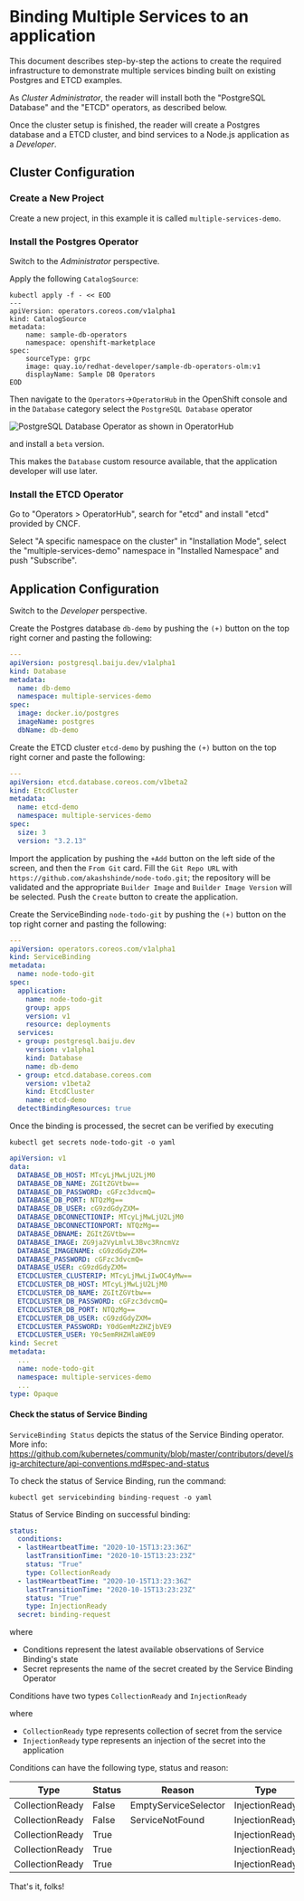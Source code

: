 # Binding Multiple Services to an application

This document describes step-by-step the actions to create the required
infrastructure to demonstrate multiple services binding built on existing
Postgres and ETCD examples.

As *Cluster Administrator*, the reader will install both the "PostgreSQL
Database" and the "ETCD" operators, as described below.

Once the cluster setup is finished, the reader will create a Postgres
database and a ETCD cluster, and bind services to a Node.js application as
a *Developer*.

## Cluster Configuration

### Create a New Project

Create a new project, in this example it is called `multiple-services-demo`.

### Install the Postgres Operator

Switch to the *Administrator* perspective.

Apply the following `CatalogSource`:

```shell
kubectl apply -f - << EOD
---
apiVersion: operators.coreos.com/v1alpha1
kind: CatalogSource
metadata:
    name: sample-db-operators
    namespace: openshift-marketplace
spec:
    sourceType: grpc
    image: quay.io/redhat-developer/sample-db-operators-olm:v1
    displayName: Sample DB Operators
EOD
```

Then navigate to the `Operators`->`OperatorHub` in the OpenShift console and in the `Database` category select the `PostgreSQL Database` operator

![PostgreSQL Database Operator as shown in OperatorHub](../../assets/operator-hub-pgo-screenshot.png)

and install a `beta` version.

This makes the `Database` custom resource available, that the application developer will use later.

### Install the ETCD Operator

Go to "Operators > OperatorHub", search for "etcd" and install "etcd" provided by
CNCF.

Select "A specific namespace on the cluster" in "Installation Mode", select the
"multiple-services-demo" namespace in "Installed Namespace" and push "Subscribe".

## Application Configuration

Switch to the *Developer* perspective.

Create the Postgres database `db-demo` by pushing the `(+)` button on the top right
corner and pasting the following:

```yaml
---
apiVersion: postgresql.baiju.dev/v1alpha1
kind: Database
metadata:
  name: db-demo
  namespace: multiple-services-demo
spec:
  image: docker.io/postgres
  imageName: postgres
  dbName: db-demo
```

Create the ETCD cluster `etcd-demo` by pushing the `(+)` button on the top right
corner and paste the following:

```yaml
---
apiVersion: etcd.database.coreos.com/v1beta2
kind: EtcdCluster
metadata:
  name: etcd-demo
  namespace: multiple-services-demo
spec:
  size: 3
  version: "3.2.13"
```

Import the application by pushing the `+Add` button on the left side of the
screen, and then the `From Git` card. Fill the `Git Repo URL` with
`https://github.com/akashshinde/node-todo.git`; the repository will be
validated and the appropriate `Builder Image` and `Builder Image Version`
will be selected. Push the `Create` button to create the application.

Create the ServiceBinding `node-todo-git` by pushing the `(+)` button
on the top right corner and pasting the following:

```yaml
---
apiVersion: operators.coreos.com/v1alpha1
kind: ServiceBinding
metadata:
  name: node-todo-git
spec:
  application:
    name: node-todo-git
    group: apps
    version: v1
    resource: deployments
  services:
  - group: postgresql.baiju.dev
    version: v1alpha1
    kind: Database
    name: db-demo
  - group: etcd.database.coreos.com
    version: v1beta2
    kind: EtcdCluster
    name: etcd-demo
  detectBindingResources: true
```

Once the binding is processed, the secret can be verified by executing
```shell
kubectl get secrets node-todo-git -o yaml
```
```yaml
apiVersion: v1
data:
  DATABASE_DB_HOST: MTcyLjMwLjU2LjM0
  DATABASE_DB_NAME: ZGItZGVtbw==
  DATABASE_DB_PASSWORD: cGFzc3dvcmQ=
  DATABASE_DB_PORT: NTQzMg==
  DATABASE_DB_USER: cG9zdGdyZXM=
  DATABASE_DBCONNECTIONIP: MTcyLjMwLjU2LjM0
  DATABASE_DBCONNECTIONPORT: NTQzMg==
  DATABASE_DBNAME: ZGItZGVtbw==
  DATABASE_IMAGE: ZG9ja2VyLmlvL3Bvc3RncmVz
  DATABASE_IMAGENAME: cG9zdGdyZXM=
  DATABASE_PASSWORD: cGFzc3dvcmQ=
  DATABASE_USER: cG9zdGdyZXM=
  ETCDCLUSTER_CLUSTERIP: MTcyLjMwLjIwOC4yMw==
  ETCDCLUSTER_DB_HOST: MTcyLjMwLjU2LjM0
  ETCDCLUSTER_DB_NAME: ZGItZGVtbw==
  ETCDCLUSTER_DB_PASSWORD: cGFzc3dvcmQ=
  ETCDCLUSTER_DB_PORT: NTQzMg==
  ETCDCLUSTER_DB_USER: cG9zdGdyZXM=
  ETCDCLUSTER_PASSWORD: Y0dGemMzZHZjbVE9
  ETCDCLUSTER_USER: Y0c5emRHZHlaWE09
kind: Secret
metadata:
  ...
  name: node-todo-git
  namespace: multiple-services-demo
  ...
type: Opaque
```
#### Check the status of Service Binding

`ServiceBinding Status` depicts the status of the Service Binding operator. More info: https://github.com/kubernetes/community/blob/master/contributors/devel/sig-architecture/api-conventions.md#spec-and-status

To check the status of Service Binding, run the command:

```
kubectl get servicebinding binding-request -o yaml
```

Status of Service Binding on successful binding:

```yaml
status:
  conditions:
  - lastHeartbeatTime: "2020-10-15T13:23:36Z"
    lastTransitionTime: "2020-10-15T13:23:23Z"
    status: "True"
    type: CollectionReady
  - lastHeartbeatTime: "2020-10-15T13:23:36Z"
    lastTransitionTime: "2020-10-15T13:23:23Z"
    status: "True"
    type: InjectionReady
  secret: binding-request
```

where

* Conditions represent the latest available observations of Service Binding's state
* Secret represents the name of the secret created by the Service Binding Operator


Conditions have two types `CollectionReady` and `InjectionReady`

where

* `CollectionReady` type represents collection of secret from the service
* `InjectionReady` type represents an injection of the secret into the application

Conditions can have the following type, status and reason:

| Type            | Status | Reason               | Type           | Status | Reason                   |
| --------------- | ------ | -------------------- | -------------- | ------ | ------------------------ |
| CollectionReady | False  | EmptyServiceSelector | InjectionReady | False  |                          |
| CollectionReady | False  | ServiceNotFound      | InjectionReady | False  |                          |
| CollectionReady | True   |                      | InjectionReady | False  | EmptyApplicationSelector |
| CollectionReady | True   |                      | InjectionReady | False  | ApplicationNotFound      |
| CollectionReady | True   |                      | InjectionReady | True   |                          |

That's it, folks!
